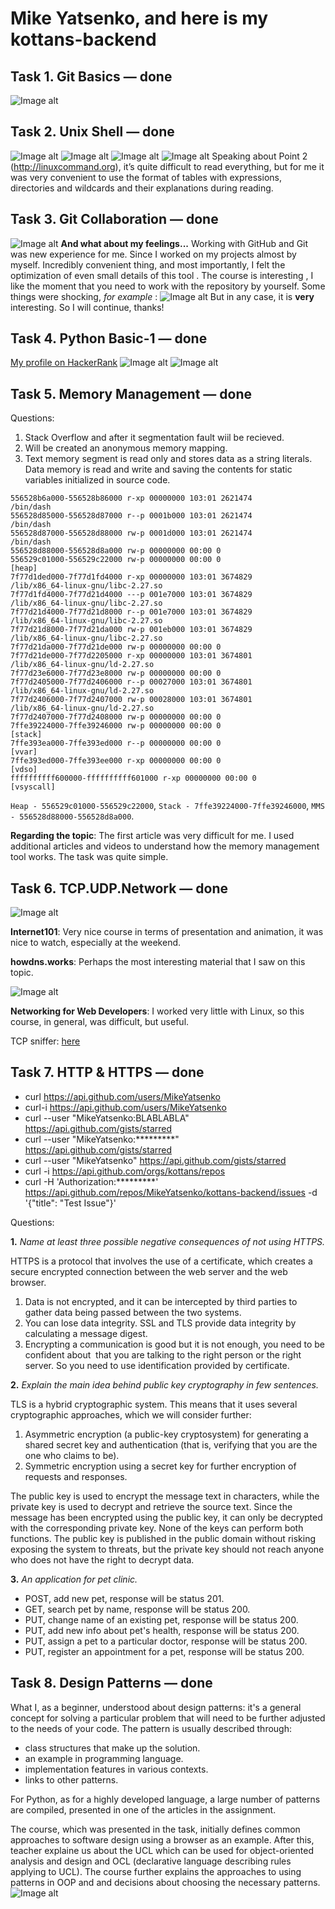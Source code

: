 # Mike Yatsenko, and here is my kottans-backend

## Task 1. Git Basics —  done
![Image alt](https://github.com/MikeYatsenko/kottans-backend/blob/master/Git_Intro/git.png)
## Task 2. Unix Shell —  done
![Image alt](https://github.com/MikeYatsenko/kottans-backend/blob/master/Unix_Shell/1.png)
![Image alt](https://github.com/MikeYatsenko/kottans-backend/blob/master/Unix_Shell/2.png)
![Image alt](https://github.com/MikeYatsenko/kottans-backend/blob/master/Unix_Shell/3.png)
![Image alt](https://github.com/MikeYatsenko/kottans-backend/blob/master/Unix_Shell/4.png)
Speaking about Point 2 (http://linuxcommand.org), it’s quite difficult to read everything, but for me it was very convenient to use the format of tables with expressions, directories and wildcards and their explanations during reading.
## Task 3. Git Collaboration —  done
![Image alt](https://github.com/MikeYatsenko/kottans-backend/blob/master/Git_Collaboration/git.png)
<strong> And what about my feelings...</strong> 
Working with GitHub and Git was new experience for me. Since I worked on my projects almost by myself. Incredibly convenient thing, and most importantly, I felt the optimization of even small details of this tool . The course is interesting , I like the moment that you need to work with the repository by yourself.
Some things were shocking, <i> for example </i>: ![Image alt](https://github.com/MikeYatsenko/kottans-backend/blob/master/Git_Collaboration/4.png)
But in any case, it is <b>very</b> interesting.
So I will continue, thanks!
## Task 4. Python Basic-1 —  done
[My profile on HackerRank](https://www.hackerrank.com/yatsbb)
![Image alt](https://github.com/MikeYatsenko/kottans-backend/blob/master/Python_basic1/1.png)
![Image alt](https://github.com/MikeYatsenko/kottans-backend/blob/master/Python_basic1/2.png)
## Task 5. Memory Management — done
Questions:
1. Stack Overflow and after it segmentation fault wiil be recieved.
2. Will be created an anonymous memory mapping.
3. Text memory segment is read only and stores data as a string literals. Data memory is read and write and saving the contents for static variables initialized in source code.

```
556528b6a000-556528b86000 r-xp 00000000 103:01 2621474                   /bin/dash
556528d85000-556528d87000 r--p 0001b000 103:01 2621474                   /bin/dash
556528d87000-556528d88000 rw-p 0001d000 103:01 2621474                   /bin/dash
556528d88000-556528d8a000 rw-p 00000000 00:00 0
556529c01000-556529c22000 rw-p 00000000 00:00 0                          [heap]
7f77d1ded000-7f77d1fd4000 r-xp 00000000 103:01 3674829                   /lib/x86_64-linux-gnu/libc-2.27.so
7f77d1fd4000-7f77d21d4000 ---p 001e7000 103:01 3674829                   /lib/x86_64-linux-gnu/libc-2.27.so
7f77d21d4000-7f77d21d8000 r--p 001e7000 103:01 3674829                   /lib/x86_64-linux-gnu/libc-2.27.so
7f77d21d8000-7f77d21da000 rw-p 001eb000 103:01 3674829                   /lib/x86_64-linux-gnu/libc-2.27.so
7f77d21da000-7f77d21de000 rw-p 00000000 00:00 0
7f77d21de000-7f77d2205000 r-xp 00000000 103:01 3674801                   /lib/x86_64-linux-gnu/ld-2.27.so
7f77d23e6000-7f77d23e8000 rw-p 00000000 00:00 0
7f77d2405000-7f77d2406000 r--p 00027000 103:01 3674801                   /lib/x86_64-linux-gnu/ld-2.27.so
7f77d2406000-7f77d2407000 rw-p 00028000 103:01 3674801                   /lib/x86_64-linux-gnu/ld-2.27.so
7f77d2407000-7f77d2408000 rw-p 00000000 00:00 0
7ffe39224000-7ffe39246000 rw-p 00000000 00:00 0                          [stack]
7ffe393ea000-7ffe393ed000 r--p 00000000 00:00 0                          [vvar]
7ffe393ed000-7ffe393ee000 r-xp 00000000 00:00 0                          [vdso]
ffffffffff600000-ffffffffff601000 r-xp 00000000 00:00 0                  [vsyscall]
```
 `Heap - 556529c01000-556529c22000`, `Stack - 7ffe39224000-7ffe39246000`, `MMS - 556528d88000-556528d8a000`.
 
**Regarding the topic**: The first article was very difficult for me. I used additional articles and videos to understand how the memory management tool works. The task was quite simple.

## Task 6. TCP.UDP.Network — done
![Image alt](https://github.com/MikeYatsenko/kottans-backend/blob/master/Task_Networks/4.png)

<b>Internet101</b>: Very nice course in terms of presentation and animation, it was nice to watch, especially at the weekend.

<b>howdns.works</b>: Perhaps the most interesting material that I saw on this topic.

![Image alt](https://github.com/MikeYatsenko/kottans-backend/blob/master/Task_Networks/5.png)

<b>Networking for Web Developers</b>: I worked very little with Linux, so this course, in general, was difficult, but useful.

TCP sniffer: [here](https://github.com/MikeYatsenko/kottans-backend/blob/master/Task_Networks/sniffer.py)

## Task 7. HTTP & HTTPS — done
- curl https://api.github.com/users/MikeYatsenko
- curl-i https://api.github.com/users/MikeYatsenko
- curl --user "MikeYatsenko:BLABLABLA" https://api.github.com/gists/starred
- curl --user "MikeYatsenko:*********" https://api.github.com/gists/starred
- curl --user "MikeYatsenko" https://api.github.com/gists/starred
- curl -i https://api.github.com/orgs/kottans/repos
- curl -H 'Authorization:*********' https://api.github.com/repos/MikeYatsenko/kottans-backend/issues -d '{"title": "Test Issue"}' 

Questions:

<b>1.</b> _Name at least three possible negative consequences of not using HTTPS._

HTTPS is a protocol that involves the use of a certificate, which creates a secure encrypted connection between the web server and the web browser.

1) Data is not encrypted, and it can be intercepted by third parties to gather data being passed between the two systems.
2) You can lose data integrity. SSL and TLS provide data integrity by calculating a message digest.
3) Encrypting a communication is good but it is not enough, you need to be confident about  that you are talking to the  right person or the right server. So you need to use identification provided by certificate.

<b>2.</b> _Explain the main idea behind public key cryptography in few sentences._

TLS is a hybrid cryptographic system. This means that it uses several cryptographic approaches, which we will consider further:

1) Asymmetric encryption (a public-key cryptosystem) for generating a shared secret key and authentication (that is, verifying that you are the one who claims to be).
2) Symmetric encryption using a secret key for further encryption of requests and responses.

The public key is used to encrypt the message text in characters, while the private key is used to decrypt and retrieve the source text. Since the message has been encrypted using the public key, it can only be decrypted with the corresponding private key. None of the keys can perform both functions. The public key is published in the public domain without risking exposing the system to threats, but the private key should not reach anyone who does not have the right to decrypt data.

<b>3.</b>  _An application for pet clinic._

- POST, add new pet, response will be status 201.
- GET, search pet by name, response will be status 200.
- PUT, change name of an existing pet, response will be status 200.
- PUT, add new info about pet's health, response will be status 200.
- PUT, assign a pet to a particular doctor, response will be status 200.
- PUT, register an appointment for a pet, response will be status 200.
## Task 8. Design Patterns — done
What I, as a beginner, understood about design patterns: it's a general concept for solving a particular problem that will need to be further adjusted to the needs of your code.
The pattern is usually described through:
- class structures that make up the solution.
- an example in programming language.
- implementation features in various contexts.
- links to other patterns.

For Python, as for a highly developed language, a large number of patterns are compiled, presented in one of the articles in the assignment.

The course, which was presented in the task, initially defines common approaches to software design using a browser as an example. After this, teacher explaine us about the UCL which can be used for object-oriented analysis and design and OCL (declarative language describing rules applying to UCL). The course further explains the approaches to using patterns in OOP and and decisions about choosing the necessary patterns.
![Image alt](https://github.com/MikeYatsenko/kottans-backend/blob/master/8.png)
